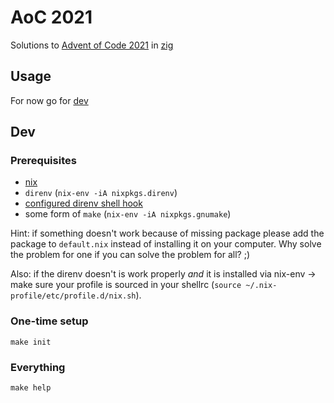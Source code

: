 # AoC 2021
Solutions to [Advent of Code 2021](https://adventofcode.com/2021/) in [zig](https://ziglang.org/)

## Usage
For now go for [dev](#dev)

## Dev

### Prerequisites
- [nix](https://nixos.org/nix/manual/#chap-installation)
- `direnv` (`nix-env -iA nixpkgs.direnv`)
- [configured direnv shell hook ](https://direnv.net/docs/hook.html)
- some form of `make` (`nix-env -iA nixpkgs.gnumake`)

Hint: if something doesn't work because of missing package please add the package to `default.nix` instead of installing it on your computer. Why solve the problem for one if you can solve the problem for all? ;)

Also: if the direnv doesn't is work properly *and* it is installed via nix-env -> make sure your profile is sourced in your shellrc (`source ~/.nix-profile/etc/profile.d/nix.sh`).

### One-time setup
```
make init
```

### Everything
```
make help
```
